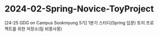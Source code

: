 # 2024-02-Spring-Novice-ToyProject
[24-25 GDG on Campus Sookmyung 5기] 1분기 스터디(Spring 입문) 토이 프로젝트를 위한 저장소(팀 비몽사몽)
